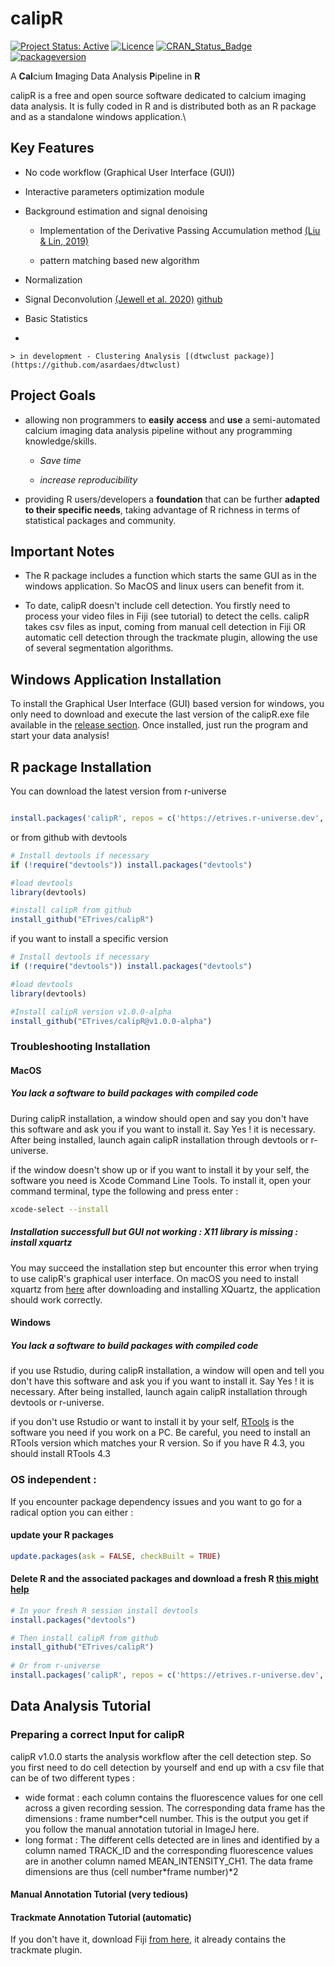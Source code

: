 # calipR

[![Project Status: Active](https://www.repostatus.org/badges/latest/active.svg)](https://www.repostatus.org/#active) [![Licence](https://img.shields.io/badge/licence-GPL--3-blue.svg)](https://www.gnu.org/licenses/gpl-3.0.en.html) [![CRAN_Status_Badge](https://www.r-pkg.org/badges/version/badgecreatr)](https://cran.r-project.org/package=calipR) [![packageversion](https://img.shields.io/badge/Package%20version-1.0.0_alpha-orange.svg?style=round-square)](commits/develop)

A **Cal**cium **I**maging Data Analysis **P**ipeline in **R**

calipR is a free and open source software dedicated to calcium imaging data analysis. It is fully coded in R and is distributed both as an R package and as a standalone windows application.\

## Key Features

-   No code workflow (Graphical User Interface (GUI))

-   Interactive parameters optimization module

-   Background estimation and signal denoising

    -   Implementation of the Derivative Passing Accumulation method [(Liu & Lin, 2019)](https://doi.org/10.1186/s12859-019-3188-4)

    -   pattern matching based new algorithm

-   Normalization

-   Signal Deconvolution [(Jewell et al. 2020)](https://doi.org/10.1093/biostatistics/kxy083) [github](https://github.com/jewellsean/FastLZeroSpikeInference)

-   Basic Statistics

-   

    > in development - Clustering Analysis [(dtwclust package)](https://github.com/asardaes/dtwclust)

## Project Goals

-   allowing non programmers to **easily** **access** and **use** a semi-automated calcium imaging data analysis pipeline without any programming knowledge/skills.

    -   *Save time*

    -   *increase reproducibility*

-   providing R users/developers a **foundation** that can be further **adapted to their specific needs**, taking advantage of R richness in terms of statistical packages and community.

## Important Notes

-   The R package includes a function which starts the same GUI as in the windows application. So MacOS and linux users can benefit from it.

-   To date, calipR doesn't include cell detection. You firstly need to process your video files in Fiji (see tutorial) to detect the cells. calipR takes csv files as input, coming from manual cell detection in Fiji OR automatic cell detection through the trackmate plugin, allowing the use of several segmentation algorithms.

## Windows Application Installation

To install the Graphical User Interface (GUI) based version for windows, you only need to download and execute the last version of the calipR.exe file available in the [release section](https://github.com/ETrives/calipR/releases). Once installed, just run the program and start your data analysis!

## R package Installation

You can download the latest version from r-universe

``` r

install.packages('calipR', repos = c('https://etrives.r-universe.dev', 'https://cloud.r-project.org'))
```

or from github with devtools

``` r
# Install devtools if necessary
if (!require("devtools")) install.packages("devtools")

#load devtools
library(devtools)

#install calipR from github
install_github("ETrives/calipR")
```

if you want to install a specific version

``` r
# Install devtools if necessary
if (!require("devtools")) install.packages("devtools")

#load devtools
library(devtools)

#Install calipR version v1.0.0-alpha
install_github("ETrives/calipR@v1.0.0-alpha")
```

### Troubleshooting Installation

#### MacOS

##### You lack a software to build packages with compiled code

During calipR installation, a window should open and say you don't have this software and ask you if you want to install it. Say Yes ! it is necessary. After being installed, launch again calipR installation through devtools or r-universe.

if the window doesn't show up or if you want to install it by your self, the software you need is Xcode Command Line Tools. To install it, open your command terminal, type the following and press enter :

``` bash
xcode-select --install
```

##### Installation successfull but GUI not working : X11 library is missing : install xquartz

You may succeed the installation step but encounter this error when trying to use calipR's graphical user interface. On macOS you need to install xquartz from [here](https://www.xquartz.org/) after downloading and installing XQuartz, the application should work correctly.

#### Windows

##### You lack a software to build packages with compiled code

if you use Rstudio, during calipR installation, a window will open and tell you don't have this software and ask you if you want to install it. Say Yes ! it is necessary. After being installed, launch again calipR installation through devtools or r-universe.

if you don't use Rstudio or want to install it by your self, [RTools](https://cran.r-project.org/bin/windows/Rtools/) is the software you need if you work on a PC. Be careful, you need to install an RTools version which matches your R version. So if you have R 4.3, you should install RTools 4.3

### OS independent :

If you encounter package dependency issues and you want to go for a radical option you can either :

#### update your R packages

``` r
update.packages(ask = FALSE, checkBuilt = TRUE)
```

#### Delete R and the associated packages and download a fresh R [this might help](https://www.ozturkibrahim.com/how-to-uninstall-r-and-rstudio-with-all-packages-settings-and-everything-else-on-windows/)

``` r
# In your fresh R session install devtools
install.packages("devtools")

# Then install calipR from github
install_github("ETrives/calipR")
    
# Or from r-universe
install.packages('calipR', repos = c('https://etrives.r-universe.dev', 'https://cloud.r-project.org'))
```

## Data Analysis Tutorial

### Preparing a correct Input for calipR

calipR v1.0.0 starts the analysis workflow after the cell detection step. So you first need to do cell detection by yourself and end up with a csv file that can be of two different types :

-   wide format : each column contains the fluorescence values for one cell across a given recording session. The corresponding data frame has the           dimensions : frame number\*cell number. This is the output you get if you follow the manual annotation tutorial in ImageJ here.
-   long format : The different cells detected are in lines and identified by a column named TRACK_ID and the corresponding fluorescence values are in       another column named MEAN_INTENSITY_CH1. The data frame dimensions are thus (cell number*frame number)*2

#### Manual Annotation Tutorial (very tedious)

#### Trackmate Annotation Tutorial (automatic)

If you don't have it, download Fiji [from here](https://fiji.sc/), it already contains the trackmate plugin.
